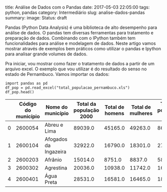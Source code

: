 title: Análise de Dados com o Pandas
date: 2017-05-03 22:05:00
tags: python, pandas
category: Intermediário
slug: analise-dados-pandas
summary:
image:
Status: draft

Pandas (Python Data Analysis) é uma biblioteca de alto desempenho para análise de dados. O pandas tem diversas ferramentas para tratamento e preparação de dados. Combinando com o IPython também tem funcionalidades para análise e modelagem de dados. Neste artigo vamos mostrar através de exemplos bem práticos como utilizar o pandas e Ipython para analisar grande volumes de dados.

Pra iniciar, vou mostrar como fazer o tratamento de dados a partir de um arquivo excel. O exemplo que vou utilizar é do resultado do senso no estado de Pernambuco. Vamos importar os dados:

    import pandas as pd
    df_pop = pd.read_excel("total_populacao_pernambuco.xls")
    df_pop.head()


|   | Código do município | Nome do município     | Total da população 2000 | Total de homens | Total de mulheres | Total da população urbana | Total da população rural | Total da população 2010 |
|---|---------------------|-----------------------|-------------------------|-----------------|-------------------|---------------------------|--------------------------|-------------------------|
| 0 | 2600054             | Abreu e Lima          | 89039.0                 | 45165.0         | 49263.0           | 86589.0                   | 7839.0                   | 94428.0                 |
| 1 | 2600104             | Afogados da Ingazeira | 32922.0                 | 16790.0         | 18301.0           | 27406.0                   | 7685.0                   | 35091.0                 |
| 2 | 2600203             | Afrânio               | 15014.0                 | 8751.0          | 8837.0            | 5859.0                    | 11729.0                  | 17588.0                 |
| 3 | 2600302             | Agrestina             | 20036.0                 | 10938.0         | 11742.0           | 16955.0                   | 5725.0                   | 22680.0                 |
| 4 | 2600401             | Água Preta            | 28531.0                 | 16581.0         | 16465.0           | 18708.0                   | 14338.0                  | 33046.0                 |
